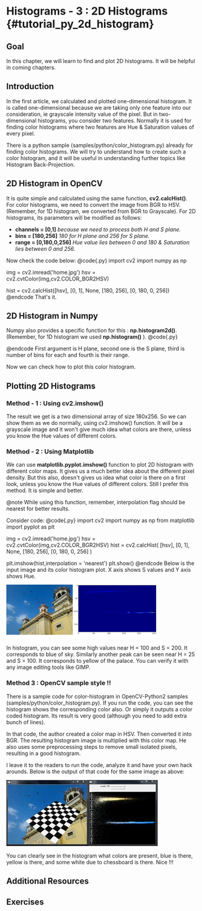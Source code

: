 Histograms - 3 : 2D Histograms {#tutorial_py_2d_histogram}
==============================

Goal
----

In this chapter, we will learn to find and plot 2D histograms. It will be helpful in coming chapters.

Introduction
------------

In the first article, we calculated and plotted one-dimensional histogram. It is called one-dimensional because we are taking only one feature into our consideration, ie grayscale intensity value of the pixel. But in two-dimensional histograms, you consider two features. Normally it is used for finding color histograms where two features are Hue & Saturation values of every pixel.

There is a python sample (samples/python/color_histogram.py) already for finding color histograms. We will try to understand how to create such a color histogram, and it will be useful in understanding further topics like Histogram Back-Projection.

2D Histogram in OpenCV
----------------------

It is quite simple and calculated using the same function, **cv2.calcHist()**. For color histograms, we need to convert the image from BGR to HSV. (Remember, for 1D histogram, we converted from BGR to Grayscale). For 2D histograms, its parameters will be modified as follows:

-   **channels = [0,1]** *because we need to process both H and S plane.*
-   **bins = [180,256]** *180 for H plane and 256 for S plane.*
-   **range = [0,180,0,256]** *Hue value lies between 0 and 180 & Saturation lies between 0 and
    256.*

Now check the code below:
@code{.py}
import cv2
import numpy as np

img = cv2.imread('home.jpg')
hsv = cv2.cvtColor(img,cv2.COLOR_BGR2HSV)

hist = cv2.calcHist([hsv], [0, 1], None, [180, 256], [0, 180, 0, 256])
@endcode
That's it.

2D Histogram in Numpy
---------------------

Numpy also provides a specific function for this : **np.histogram2d()**. (Remember, for 1D histogram we used **np.histogram()** ).
@code{.py}


@endcode
First argument is H plane, second one is the S plane, third is number of bins for each and fourth is their range.

Now we can check how to plot this color histogram.

Plotting 2D Histograms
----------------------

### Method - 1 : Using cv2.imshow()

The result we get is a two dimensional array of size 180x256. So we can show them as we do normally, using cv2.imshow() function. It will be a grayscale image and it won't give much idea what colors are there, unless you know the Hue values of different colors.

### Method - 2 : Using Matplotlib

We can use **matplotlib.pyplot.imshow()** function to plot 2D histogram with different color maps. It gives us a much better idea about the different pixel density. But this also, doesn't gives us idea what color is there on a first look, unless you know the Hue values of different colors. Still I prefer this method. It is simple and better.

@note While using this function, remember, interpolation flag should be nearest for better results.

Consider code:
@code{.py}
import cv2
import numpy as np
from matplotlib import pyplot as plt

img = cv2.imread('home.jpg')
hsv = cv2.cvtColor(img,cv2.COLOR_BGR2HSV)
hist = cv2.calcHist( [hsv], [0, 1], None, [180, 256], [0, 180, 0, 256] )

plt.imshow(hist,interpolation = 'nearest')
plt.show()
@endcode
Below is the input image and its color histogram plot. X axis shows S values and Y axis shows Hue.

![image](images/2dhist_matplotlib.jpg)

In histogram, you can see some high values near H = 100 and S = 200. It corresponds to blue of sky. Similarly another peak can be seen near H = 25 and S = 100. It corresponds to yellow of the palace. You can verify it with any image editing tools like GIMP.

### Method 3 : OpenCV sample style !!

There is a sample code for color-histogram in OpenCV-Python2 samples (samples/python/color_histogram.py).
If you run the code, you can see the histogram shows the corresponding color also. Or simply it outputs a color coded histogram. Its result is very good (although you need to add extra bunch of lines).

In that code, the author created a color map in HSV. Then converted it into BGR. The resulting histogram image is multiplied with this color map. He also uses some preprocessing steps to remove small isolated pixels, resulting in a good histogram.

I leave it to the readers to run the code, analyze it and have your own hack arounds. Below is the output of that code for the same image as above:

![image](images/2dhist_opencv.jpg)

You can clearly see in the histogram what colors are present, blue is there, yellow is there, and some white due to chessboard is there. Nice !!!

Additional Resources
--------------------

Exercises
---------
